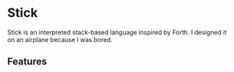 # Stick
Stick is an interpreted stack-based language inspired by Forth. I designed it on an airplane because I was bored.

## Features
<todo>
